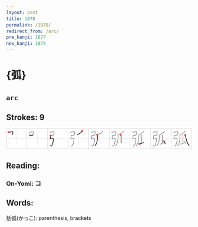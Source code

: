 ```yaml
---
layout: post
title: 1878
permalink: /1878/
redirect_from: /arc/
pre_kanji: 1877
nex_kanji: 1879
---
```


# {弧}

## `arc`

## Strokes: 9

<div class="stroke"><img src="../images/E5BCA7.png" /></div>

## Reading:

### On-Yomi: コ

## Words:

括弧(かっこ): parenthesis, brackets
